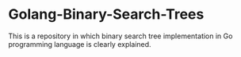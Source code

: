 # Golang-Binary-Search-Trees
This is a repository in which binary search tree implementation in Go programming language is clearly explained.
